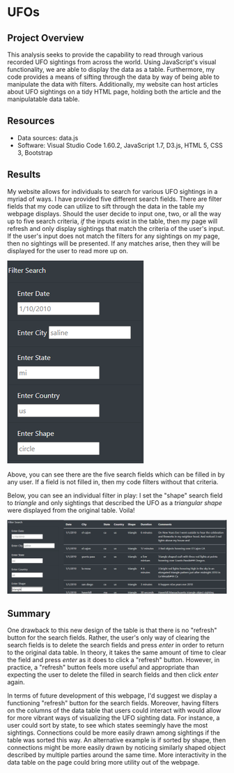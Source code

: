 # UFOs

## Project Overview
This analysis seeks to provide the capability to read through various recorded UFO sightings from across the world. Using JavaScript's visual functionality, we are able to display the data as a table. Furthermore, my code provides a means of sifting through the data by way of being able to manipulate the data with filters. Additionally, my website can host articles about UFO sightings on a tidy HTML page, holding both the article and the manipulatable data table.

## Resources
- Data sources: data.js
- Software: Visual Studio Code 1.60.2, JavaScript 1.7, D3.js, HTML 5, CSS 3, Bootstrap

## Results
My website allows for individuals to search for various UFO sightings in a myriad of ways. I have provided five different search fields. There are filter fields that my code can utilize to sift through the data in the table my webpage displays. Should the user decide to input one, two, or all the way up to five search criteria, *if* the inputs exist in the table, then my page will refresh and only display sightings that match the criteria of the user's input. If the user's input does not match the filters for any sightings on my page, then no sightings will be presented. If any matches arise, then they will be displayed for the user to read more up on.

![Five Filters](Resources/five_filters.png)

Above, you can see there are the five search fields which can be filled in by any user. If a field is not filled in, then my code filters without that criteria.

Below, you can see an individual filter in play: I set the "shape" search field to *triangle* and only sightings that described the UFO as a *triangular shape* were displayed from the original table. Voila!

![Shape Filter: In Action](Resources/triangle_filter.png)


## Summary
One drawback to this new design of the table is that there is no "refresh" button for the search fields. Rather, the user's only way of clearing the search fields is to delete the search fields and press *enter* in order to return to the original data table. In theory, it takes the same amount of time to clear the field and press *enter* as it does to click a "refresh" button. However, in practice, a "refresh" button feels more useful and appropriate than expecting the user to delete the filled in search fields and then click *enter* again. 

In terms of future development of this webpage, I'd suggest we display a functioning "refresh" button for the search fields. Moreover, having filters on the columns of the data table that users could interact with would allow for more vibrant ways of visualizing the UFO sighting data. For instance, a user could sort by state, to see which states seemingly have the most sightings. Connections could be more easily drawn among sightings if the table was sorted this way. An alternative example is if sorted by shape, then connections might be more easily drawn by noticing similarly shaped object described by multiple parties around the same time. More interactivity in the data table on the page could bring more utility out of the webpage.